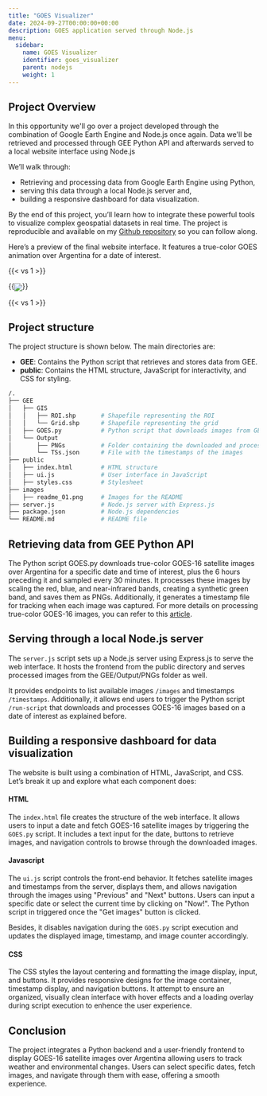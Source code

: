 ```yaml
---
title: "GOES Visualizer"
date: 2024-09-27T00:00:00+00:00
description: GOES application served through Node.js
menu:
  sidebar:
    name: GOES Visualizer
    identifier: goes_visualizer
    parent: nodejs
    weight: 1
---
```


## Project Overview
In this opportunity we'll go over a project developed through the combination of Google Earth Engine and Node.js once again. Data we'll be retrieved  and processed through GEE Python API and afterwards served to a local website interface using Node.js

We’ll walk through:
- Retrieving and processing data from Google Earth Engine using Python,
- serving this data through a local Node.js server and,
- building a responsive dashboard for data visualization.

By the end of this project, you’ll learn how to integrate these powerful tools to visualize complex geospatial datasets in real time. The project is reproducible and available on my [Github repository](https://github.com/jm-marcenaro/Visualizador-GOES) so you can follow along.

Here’s a preview of the final website interface. It features a true-color GOES animation over Argentina for a date of interest.

{{< vs 1 >}}

{{<img src="images/_01.png" align="center">}}

{{< vs 1 >}}

## Project structure

The project structure is shown below. The main directories are:
- **GEE**: Contains the Python script that retrieves and stores data from GEE.
- **public**: Contains the HTML structure, JavaScript for interactivity, and CSS for styling.

```bash
/.
├── GEE
│   ├── GIS
│   │   ├── ROI.shp       # Shapefile representing the ROI
│   │   └── Grid.shp      # Shapefile representing the grid
│   ├── GOES.py           # Python script that downloads images from GEE
│   └── Output
│       ├── PNGs          # Folder containing the downloaded and processed images
│       └── TSs.json      # File with the timestamps of the images
├── public
│   ├── index.html        # HTML structure
│   ├── ui.js             # User interface in JavaScript
│   ├── styles.css        # Stylesheet
├── images
│   ├── readme_01.png     # Images for the README
├── server.js             # Node.js server with Express.js
├── package.json          # Node.js dependencies
└── README.md             # README file
```         

## Retrieving data from GEE Python API

The Python script GOES.py downloads true-color GOES-16 satellite images over Argentina for a specific date and time of interest, plus the 6 hours preceding it and sampled every 30 minutes. It processes these images by scaling the red, blue, and near-infrared bands, creating a synthetic green band, and saves them as PNGs. Additionally, it generates a timestamp file for tracking when each image was captured. For more details on processing true-color GOES-16 images, you can refer to this [article](https://jstnbraaten.medium.com/goes-in-earth-engine-53fbc8783c16).


## Serving through a local Node.js server

The `server.js` script sets up a Node.js server using Express.js to serve the web interface. It hosts the frontend from the public directory and serves processed images from the GEE/Output/PNGs folder as well. 

It provides endpoints to list available images `/images` and timestamps `/timestamps`. Additionally, it allows end users to trigger the Python script `/run-script` that downloads and processes GOES-16 images based on a date of interest as explained before.

## Building a responsive dashboard for data visualization
The website is built using a combination of HTML, JavaScript, and CSS. Let’s break it up and explore what each component does:

#### HTML

The `index.html` file creates the structure of the web interface. It allows users to input a date and fetch GOES-16 satellite images by triggering the `GOES.py` script. It includes a text input for the date, buttons to retrieve images, and navigation controls to browse through the downloaded images.

#### Javascript
   
The `ui.js` script controls the front-end behavior. It fetches satellite images and timestamps from the server, displays them, and allows navigation through the images using "Previous" and "Next" buttons. Users can input a specific date or select the current time by clicking on "Now!". The Python script in triggered once the "Get images" button is clicked.

Besides, it disables navigation during the `GOES.py` script execution and updates the displayed image, timestamp, and image counter accordingly.

#### CSS

The CSS styles the layout centering and formatting the image display, input, and buttons. It provides responsive designs for the image container, timestamp display, and navigation buttons. It attempt to ensure an organized, visually clean interface with hover effects and a loading overlay during script execution to enhence the user experience.

## Conclusion

The project integrates a Python backend and a user-friendly frontend to display GOES-16 satellite images over Argentina allowing users to track weather and environmental changes.  Users can select specific dates, fetch images, and navigate through them with ease, offering a smooth experience.